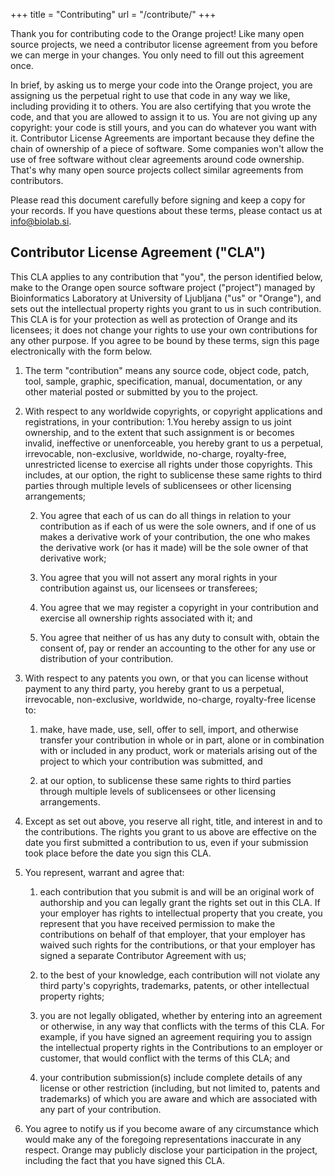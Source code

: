 +++
title = "Contributing"
url = "/contribute/"
+++

Thank you for contributing code to the Orange project! Like many open source projects, we need a contributor license agreement from you before we can merge in your changes. You only need to fill out this agreement once.

In brief, by asking us to merge your code into the Orange project, you are assigning us the perpetual right to use that code in any way we like, including providing it to others. You are also certifying that you wrote the code, and that you are allowed to assign it to us. You are not giving up any copyright: your code is still yours, and you can do whatever you want with it.
Contributor License Agreements are important because they define the chain of ownership of a piece of software. Some companies won't allow the use of free software without clear agreements around code ownership. That's why many open source projects collect similar agreements from contributors.

Please read this document carefully before signing and keep a copy for your records. If you have questions about these terms, please contact us at info@biolab.si.

## Contributor License Agreement ("CLA")
This CLA applies to any contribution that "you", the person identified below, make to the Orange open source software project ("project") managed by Bioinformatics Laboratory at University of Ljubljana ("us" or "Orange"), and sets out the intellectual property rights you grant to us in such contribution. This CLA is for your protection as well as protection of Orange and its licensees; it does not change your rights to use your own contributions for any other purpose. If you agree to be bound by these terms, sign this page electronically with the form below.

1. The term "contribution" means any source code, object code, patch, tool, sample, graphic, specification, manual, documentation, or any other material posted or submitted by you to the project.

2. With respect to any worldwide copyrights, or copyright applications and registrations, in your contribution:
    1.You hereby assign to us joint ownership, and to the extent that such assignment is or becomes invalid, ineffective or unenforceable, you hereby grant to us a perpetual, irrevocable, non-exclusive, worldwide, no-charge, royalty-free, unrestricted license to exercise all rights under those copyrights. This includes, at our option, the right to sublicense these same rights to third parties through multiple levels of sublicensees or other licensing arrangements;

    2. You agree that each of us can do all things in relation to your contribution as if each of us were the sole owners, and if one of us makes a derivative work of your contribution, the one who makes the derivative work (or has it made) will be the sole owner of that derivative work;

    3. You agree that you will not assert any moral rights in your contribution against us, our licensees or transferees;

    4. You agree that we may register a copyright in your contribution and exercise all ownership rights associated with it; and

    5. You agree that neither of us has any duty to consult with, obtain the consent of, pay or render an accounting to the other for any use or distribution of your contribution.
                   
3. With respect to any patents you own, or that you can license without payment to any third party, you hereby grant to us a perpetual, irrevocable, non-exclusive, worldwide, no-charge, royalty-free license to:

    1. make, have made, use, sell, offer to sell, import, and otherwise transfer your contribution in whole or in part, alone or in combination with or included in any product, work or materials arising out of the project to which your contribution was submitted, and

    2. at our option, to sublicense these same rights to third parties through multiple levels of sublicensees or other licensing arrangements.

4. Except as set out above, you reserve all right, title, and interest in and to the contributions. The rights you grant to us above are effective on the date you first submitted a contribution to us, even if your submission took place before the date you sign this CLA.

5. You represent, warrant and agree that:
    1. each contribution that you submit is and will be an original work of authorship and you can legally grant the rights set out in this CLA. If your employer has rights to intellectual property that you create, you represent that you have received permission to make the contributions on behalf of that employer, that your employer has waived such rights for the contributions, or that your employer has signed a separate Contributor Agreement with us;

    2. to the best of your knowledge, each contribution will not violate any third party's copyrights, trademarks, patents, or other intellectual property rights;

    3. you are not legally obligated, whether by entering into an agreement or otherwise, in any way that conflicts with the terms of this CLA. For example, if you have signed an agreement requiring you to assign the intellectual property rights in the Contributions to an employer or customer, that would conflict with the terms of this CLA; and

    4. your contribution submission(s) include complete details of any license or other restriction (including, but not limited to, patents and trademarks) of which you are aware and which are associated with any part of your contribution.

6. You agree to notify us if you become aware of any circumstance which would make any of the foregoing representations inaccurate in any respect. Orange may publicly disclose your participation in the project, including the fact that you have signed this CLA.
